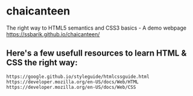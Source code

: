 # chaicanteen
The right way to HTML5 semantics and CSS3 basics - A demo webpage
https://ssbarik.github.io/chaicanteen/

## Here's a few usefull resources to learn HTML & CSS the right way:
```
https://google.github.io/styleguide/htmlcssguide.html
https://developer.mozilla.org/en-US/docs/Web/HTML
https://developer.mozilla.org/en-US/docs/Web/CSS
```

